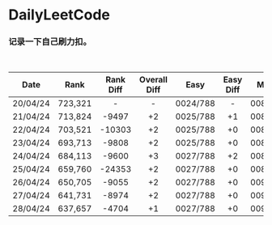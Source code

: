 # DailyLeetCode
### 记录一下自己刷力扣。
<br>

| Date | Rank | Rank Diff | Overall Diff | Easy | Easy Diff | Medium | Medium Diff | Hard | Hard Diff |
|------|:----:|:---------:|:------------:|:----:|:---------:|:------:|:-----------:|:----:|:---------:|
|20/04/24|723,321|-|-|0024/788|-|0081/1639|-|0016/696|-|
|21/04/24|713,824|-9497|+2|0025/788|+1|0082/1639|+1|0016/696|+0|
|22/04/24|703,521|-10303|+2|0025/788|+0|0084/1639|+2|0016/696|+0|
|23/04/24|693,713|-9808|+2|0025/788|+0|0086/1639|+2|0016/696|+0|
|24/04/24|684,113|-9600|+3|0027/788|+2|0087/1639|+1|0016/696|+0|
|25/04/24|659,760|-24353|+2|0027/788|+0|0089/1639|+2|0016/696|+0|
|26/04/24|650,705|-9055|+2|0027/788|+0|0090/1639|+1|0017/696|+1|
|27/04/24|641,731|-8974|+2|0027/788|+0|0091/1639|+1|0018/696|+1|
|28/04/24|637,657|-4704|+1|0027/788|+0|0091/1639|+0|0019/696|+1|

